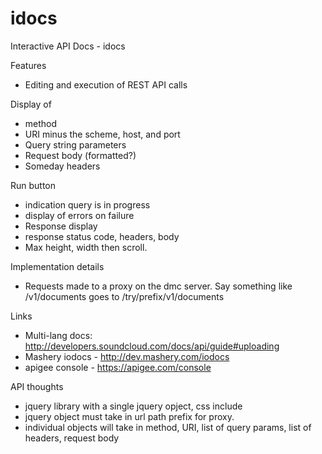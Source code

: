 idocs
=====

Interactive API Docs - idocs

Features
* Editing and execution of REST API calls 

Display of
  * method
  * URI minus the scheme, host, and port
  * Query string parameters 
  * Request body (formatted?)
  * Someday headers

Run button
 * indication query is in progress
 * display of errors on failure
 * Response display
 * response status code, headers, body
 * Max height, width then scroll.

Implementation details
 * Requests made to a proxy on the dmc server.  Say something like /v1/documents goes to /try/prefix/v1/documents

Links
* Multi-lang docs: http://developers.soundcloud.com/docs/api/guide#uploading
* Mashery iodocs - http://dev.mashery.com/iodocs
* apigee console - https://apigee.com/console

API thoughts
* jquery library with a single jquery opject, css include
* jquery object must take in url path prefix for proxy.
* individual objects will take in method, URI, list of query params, list of headers, request body
